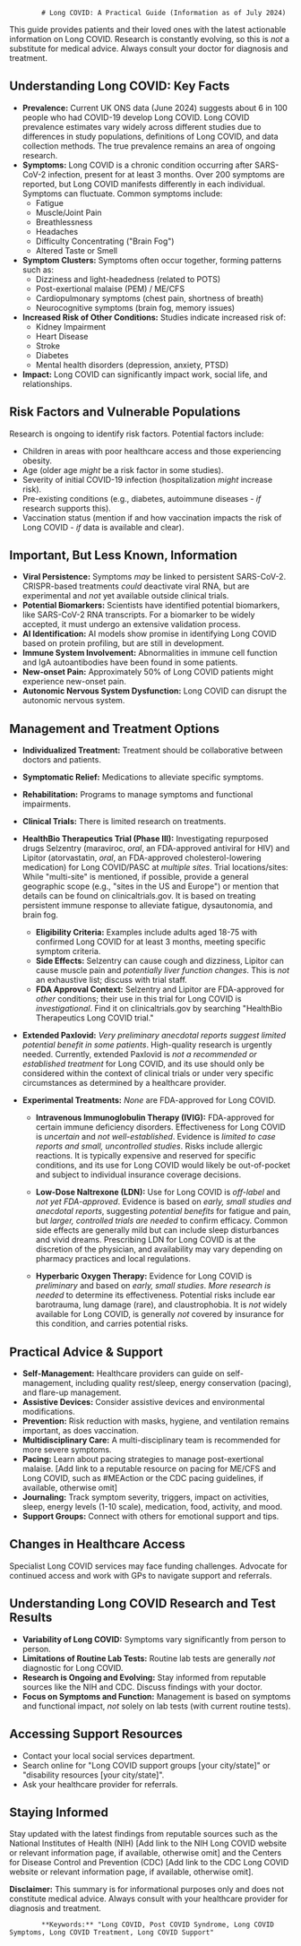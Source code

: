 
            # Long COVID: A Practical Guide (Information as of July 2024)

This guide provides patients and their loved ones with the latest actionable information on Long COVID. Research is constantly evolving, so this is *not* a substitute for medical advice. Always consult your doctor for diagnosis and treatment.

## Understanding Long COVID: Key Facts

*   **Prevalence:** Current UK ONS data (June 2024) suggests about 6 in 100 people who had COVID-19 develop Long COVID. Long COVID prevalence estimates vary widely across different studies due to differences in study populations, definitions of Long COVID, and data collection methods. The true prevalence remains an area of ongoing research.
*   **Symptoms:** Long COVID is a chronic condition occurring after SARS-CoV-2 infection, present for at least 3 months. Over 200 symptoms are reported, but Long COVID manifests differently in each individual. Symptoms can fluctuate. Common symptoms include:
    *   Fatigue
    *   Muscle/Joint Pain
    *   Breathlessness
    *   Headaches
    *   Difficulty Concentrating ("Brain Fog")
    *   Altered Taste or Smell
*   **Symptom Clusters:** Symptoms often occur together, forming patterns such as:
    *   Dizziness and light-headedness (related to POTS)
    *   Post-exertional malaise (PEM) / ME/CFS
    *   Cardiopulmonary symptoms (chest pain, shortness of breath)
    *   Neurocognitive symptoms (brain fog, memory issues)
*   **Increased Risk of Other Conditions:** Studies indicate increased risk of:
    *   Kidney Impairment
    *   Heart Disease
    *   Stroke
    *   Diabetes
    *   Mental health disorders (depression, anxiety, PTSD)
*   **Impact:** Long COVID can significantly impact work, social life, and relationships.

## Risk Factors and Vulnerable Populations

Research is ongoing to identify risk factors.  Potential factors include:

*   Children in areas with poor healthcare access and those experiencing obesity.
*   Age (older age *might* be a risk factor in some studies).
*   Severity of initial COVID-19 infection (hospitalization *might* increase risk).
*   Pre-existing conditions (e.g., diabetes, autoimmune diseases - *if* research supports this).
*   Vaccination status (mention if and how vaccination impacts the risk of Long COVID - *if* data is available and clear).

## Important, But Less Known, Information

*   **Viral Persistence:** Symptoms *may* be linked to persistent SARS-CoV-2. CRISPR-based treatments *could* deactivate viral RNA, but are experimental and *not* yet available outside clinical trials.
*   **Potential Biomarkers:** Scientists have identified potential biomarkers, like SARS-CoV-2 RNA transcripts. For a biomarker to be widely accepted, it must undergo an extensive validation process.
*   **AI Identification:** AI models show promise in identifying Long COVID based on protein profiling, but are still in development.
*   **Immune System Involvement:** Abnormalities in immune cell function and IgA autoantibodies have been found in some patients.
*   **New-onset Pain:** Approximately 50% of Long COVID patients might experience new-onset pain.
*   **Autonomic Nervous System Dysfunction:** Long COVID can disrupt the autonomic nervous system.

## Management and Treatment Options

*   **Individualized Treatment:** Treatment should be collaborative between doctors and patients.
*   **Symptomatic Relief:** Medications to alleviate specific symptoms.
*   **Rehabilitation:** Programs to manage symptoms and functional impairments.
*   **Clinical Trials:** There is limited research on treatments.

*   **HealthBio Therapeutics Trial (Phase III):** Investigating repurposed drugs Selzentry (maraviroc, *oral*, an FDA-approved antiviral for HIV) and Lipitor (atorvastatin, *oral*, an FDA-approved cholesterol-lowering medication) for Long COVID/PASC at *multiple sites*.  Trial locations/sites:  While "multi-site" is mentioned, if possible, provide a general geographic scope (e.g., "sites in the US and Europe") or mention that details can be found on clinicaltrials.gov. It is based on treating persistent immune response to alleviate fatigue, dysautonomia, and brain fog.
    *   **Eligibility Criteria:** Examples include adults aged 18-75 with confirmed Long COVID for at least 3 months, meeting specific symptom criteria.
    *   **Side Effects:** Selzentry can cause cough and dizziness, Lipitor can cause muscle pain and *potentially liver function changes*. This is *not* an exhaustive list; discuss with trial staff.
    *   **FDA Approval Context:** Selzentry and Lipitor are FDA-approved for *other* conditions; their use in this trial for Long COVID is *investigational*. Find it on clinicaltrials.gov by searching "HealthBio Therapeutics Long COVID trial."

*   **Extended Paxlovid:** *Very preliminary anecdotal reports suggest limited potential benefit in some patients*. High-quality research is urgently needed.  Currently, extended Paxlovid is *not a recommended or established treatment* for Long COVID, and its use should only be considered within the context of clinical trials or under very specific circumstances as determined by a healthcare provider.

*   **Experimental Treatments:** *None* are FDA-approved for Long COVID.

    *   **Intravenous Immunoglobulin Therapy (IVIG):** FDA-approved for certain immune deficiency disorders. Effectiveness for Long COVID is *uncertain* and *not well-established*. Evidence is *limited to case reports and small, uncontrolled studies*. Risks include allergic reactions. It is typically expensive and reserved for specific conditions, and its use for Long COVID would likely be out-of-pocket and subject to individual insurance coverage decisions.

    *   **Low-Dose Naltrexone (LDN):** Use for Long COVID is *off-label* and *not yet FDA-approved*. Evidence is based on *early, small studies and anecdotal reports*, suggesting *potential benefits* for fatigue and pain, but *larger, controlled trials are needed* to confirm efficacy. Common side effects are generally mild but can include sleep disturbances and vivid dreams.  Prescribing LDN for Long COVID is at the discretion of the physician, and availability may vary depending on pharmacy practices and local regulations.

    *   **Hyperbaric Oxygen Therapy:** Evidence for Long COVID is *preliminary* and based on *early, small studies*. *More research is needed* to determine its effectiveness. Potential risks include ear barotrauma, lung damage (rare), and claustrophobia. It is *not* widely available for Long COVID, is generally *not* covered by insurance for this condition, and carries potential risks.

## Practical Advice & Support

*   **Self-Management:** Healthcare providers can guide on self-management, including quality rest/sleep, energy conservation (pacing), and flare-up management.
*   **Assistive Devices:** Consider assistive devices and environmental modifications.
*   **Prevention:** Risk reduction with masks, hygiene, and ventilation remains important, as does vaccination.
*   **Multidisciplinary Care:** A multi-disciplinary team is recommended for more severe symptoms.
*   **Pacing:** Learn about pacing strategies to manage post-exertional malaise. [Add link to a reputable resource on pacing for ME/CFS and Long COVID, such as #MEAction or the CDC pacing guidelines, if available, otherwise omit]
*   **Journaling:** Track symptom severity, triggers, impact on activities, sleep, energy levels (1-10 scale), medication, food, activity, and mood.
*   **Support Groups:** Connect with others for emotional support and tips.

## Changes in Healthcare Access

Specialist Long COVID services may face funding challenges. Advocate for continued access and work with GPs to navigate support and referrals.

## Understanding Long COVID Research and Test Results

*   **Variability of Long COVID:** Symptoms vary significantly from person to person.
*   **Limitations of Routine Lab Tests:** Routine lab tests are generally *not* diagnostic for Long COVID.
*   **Research is Ongoing and Evolving:** Stay informed from reputable sources like the NIH and CDC. Discuss findings with your doctor.
*   **Focus on Symptoms and Function:** Management is based on symptoms and functional impact, *not* solely on lab tests (with current routine tests).

## Accessing Support Resources

*   Contact your local social services department.
*   Search online for "Long COVID support groups [your city/state]" or "disability resources [your city/state]".
*   Ask your healthcare provider for referrals.

## Staying Informed

Stay updated with the latest findings from reputable sources such as the National Institutes of Health (NIH) [Add link to the NIH Long COVID website or relevant information page, if available, otherwise omit] and the Centers for Disease Control and Prevention (CDC) [Add link to the CDC Long COVID website or relevant information page, if available, otherwise omit].

**Disclaimer:** This summary is for informational purposes only and does not constitute medical advice. Always consult with your healthcare provider for diagnosis and treatment.

            **Keywords:** "Long COVID, Post COVID Syndrome, Long COVID Symptoms, Long COVID Treatment, Long COVID Support"
            